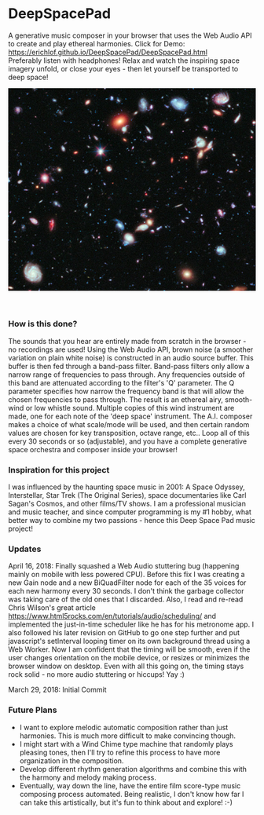 # DeepSpacePad
A generative music composer in your browser that uses the Web Audio API to create and play ethereal harmonies. Click for Demo: https://erichlof.github.io/DeepSpacePad/DeepSpacePad.html <br>
Preferably listen with headphones!  Relax and watch the inspiring space imagery unfold, or close your eyes - then let yourself be transported to deep space!

![](images/hubble_edf_detail.jpg)

<br>

<h3>How is this done?</h3>
The sounds that you hear are entirely made from scratch in the browser - no recordings are used!  Using the Web Audio API, brown noise (a smoother variation on plain white noise) is constructed in an audio source buffer.  This buffer is then fed through a band-pass filter.  Band-pass filters only allow a narrow range of frequencies to pass through.  Any frequencies outside of this band are attenuated according to the filter's 'Q' parameter.  The Q parameter specifies how narrow the frequency band is that will allow the chosen frequencies to pass through.  The result is an ethereal airy, smooth-wind or low whistle sound.  Multiple copies of this wind instrument are made, one for each note of the 'deep space' instrument.  The A.I. composer makes a choice of what scale/mode will be used, and then certain random values are chosen for key transposition, octave range, etc..  Loop all of this every 30 seconds or so (adjustable), and you have a complete generative space orchestra and composer inside your browser!

<br>

<h3>Inspiration for this project</h3>
I was influenced by the haunting space music in 2001: A Space Odyssey, Interstellar, Star Trek (The Original Series), space documentaries like Carl Sagan's Cosmos, and other films/TV shows.  I am a professional musician and music teacher, and since computer programming is my #1 hobby, what better way to combine my two passions - hence this Deep Space Pad music project!

<br>

<h3>Updates</h3>

April 16, 2018: Finally squashed a Web Audio stuttering bug (happening mainly on mobile with less powered CPU).  Before this fix I was creating a new Gain node and a new BiQuadFilter node for each of the 35 voices for each new harmony every 30 seconds.  I don't think the garbage collector was taking care of the old ones that I discarded.  Also, I read and re-read Chris Wilson's great article https://www.html5rocks.com/en/tutorials/audio/scheduling/ and implemented the just-in-time scheduler like he has for his metronome app.  I also followed his later revision on GitHub to go one step further and put javascript's setInterval looping timer on its own background thread using a Web Worker.  Now I am confident that the timing will be smooth, even if the user changes orientation on the mobile device, or resizes or minimizes the browser window on desktop.  Even with all this going on, the timing stays rock solid - no more audio stuttering or hiccups! Yay :)

March 29, 2018: Initial Commit

<h3>Future Plans</h3>

* I want to explore melodic automatic composition rather than just harmonies.  This is much more difficult to make convincing though.  
* I might start with a Wind Chime type machine that randomly plays pleasing tones, then I'll try to refine this process to have more organization in the composition.
* Develop different rhythm generation algorithms and combine this with the harmony and melody making process.
* Eventually, way down the line, have the entire film score-type music composing process automated. Being realistic, I don't know how far I can take this artistically, but it's fun to think about and explore! :-)
